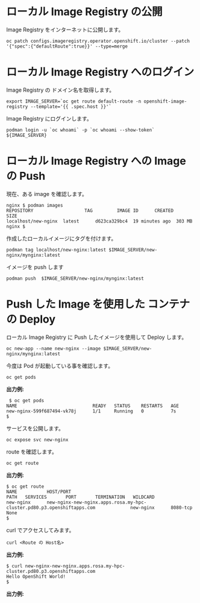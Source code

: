 
# ローカル Image Registry の公開


Image Registry をインターネットに公開します。

```
oc patch configs.imageregistry.operator.openshift.io/cluster --patch '{"spec":{"defaultRoute":true}}' --type=merge
```

# ローカル Image Registry へのログイン

Image Registry の ドメイン名を取得します。

```
export IMAGE_SERVER=`oc get route default-route -n openshift-image-registry --template='{{ .spec.host }}'`
```

Image Registry にログインします。

```
podman login -u `oc whoami` -p `oc whoami --show-token` ${IMAGE_SERVER}
```

# ローカル Image Registry への Image の Push

現在、ある image を確認します。

```
nginx $ podman images
REPOSITORY                   TAG         IMAGE ID      CREATED         SIZE
localhost/new-nginx  latest      d623ca329bc4  19 minutes ago  303 MB
nginx $ 
```

作成したローカルイメージにタグを付けます。

```
podman tag localhost/new-nginx:latest $IMAGE_SERVER/new-nginx/mynginx:latest
```

イメージを push します

```
podman push  $IMAGE_SERVER/new-nginx/mynginx:latest
```

# Push した Image を使用した コンテナの Deploy

ローカル Image Registry に Push したイメージを使用して Deploy します。

```
oc new-app --name new-nginx --image $IMAGE_SERVER/new-nginx/mynginx:latest
```

今度は Pod が起動している事を確認します。

```
oc get pods
```

**出力例:**

```
 $ oc get pods
NAME                            READY   STATUS    RESTARTS   AGE
new-nginx-599f687494-vk78j      1/1     Running   0          7s
$ 
```

サービスを公開します。

```
oc expose svc new-nginx
```

route を確認します。

```
oc get route
```

**出力例:**

```
$ oc get route
NAME           HOST/PORT                                                                   PATH   SERVICES       PORT       TERMINATION   WILDCARD
new-nginx      new-nginx-new-nginx.apps.rosa.my-hpc-cluster.pd80.p3.openshiftapps.com             new-nginx      8080-tcp                 None
$
```

curl でアクセスしてみます。

```
curl <Route の Host名>
```

**出力例:**
```
$ curl new-nginx-new-nginx.apps.rosa.my-hpc-cluster.pd80.p3.openshiftapps.com
Hello OpenShift World!
$
```


**出力例:**
